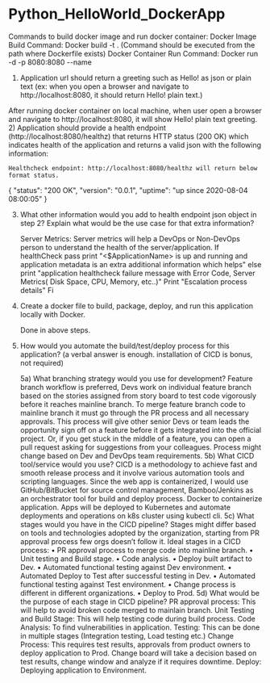 # Python_HelloWorld_DockerApp

Commands to build docker image and run docker container:
Docker Image Build Command: Docker build -t <ImageName> . (Command should be executed from the path where Dockerfile exists)
Docker Container Run Command: Docker run -d -p 8080:8080 --name <containername> <ImageName>
  
1) Application url should return a greeting such as Hello! as json or plain text (ex: when you open a browser and navigate to http://localhost:8080, it should return Hello! plain text.)

After running docker container on local machine, when user open a browser and navigate to http://localhost:8080, it will show Hello! plain text greeting.
 2) Application should provide a health endpoint (http://localhost:8080/healthz) that returns HTTP status (200 OK) which indicates health of the application and returns a valid json with the following information:
 
    Healthcheck endpoint: http://localhost:8080/healthz will return below format status.
 {
  "status": "200 OK",
  "version": "0.0.1",
  "uptime": "up since 2020-08-04 08:00:05"
}

3) What other information would you add to health endpoint json object in step 2? Explain what would be the use case for that extra information?

      Server Metrics: Server metrics will help a DevOps or Non-DevOps person to understand the health of the server/application.
                   If healthCheck pass print "<$ApplicationName> is up and running and application metadata is an extra additional information which helps"
                   else
                   print "application healthcheck failure message with Error Code, Server Metrics( Disk Space, CPU, Memory, etc..)" 
                   Print "Escalation process details" 
                   Fi
                   
4) Create a docker file to build, package, deploy, and run this application locally with Docker.
     
     Done in above steps.

5) How would you automate the build/test/deploy process for this application? (a verbal answer is enough. installation of CICD is bonus, not required)

     5a) What branching strategy would you use for development? 
          Feature branch workflow is preferred, Devs work on individual feature branch based on the stories assigned from story board to test code vigorously before it reaches mainline branch. To merge feature branch code to mainline branch it must go through the PR process and all necessary approvals. This process will give other senior Devs or team leads the opportunity sign off on a feature before it gets integrated into the official project. Or, if you get stuck in the middle of a feature, you can open a pull request asking for suggestions from your colleagues. Process might change based on Dev and DevOps team requirements.
     5b) What CICD tool/service would you use?
          CICD is a methodology to achieve fast and smooth release process and it involve various automation tools and scripting languages. Since the web app is containerized, I would use GitHub/BitBucket for source control management, Bamboo/Jenkins as an orchestrator tool for build and deploy process. Docker to containerize application. Apps will be deployed to Kubernetes and automate deployments and operations on k8s cluster using kubectl cli.
     5c) What stages would you have in the CICD pipeline?
          Stages might differ based on tools and technologies adopted by the organization, starting from PR approval process few orgs doesn’t follow it.
          Ideal stages in a CICD process:
             •	PR approval process to merge code into mainline branch.
             •	Unit testing and Build stage.
             •	Code analysis.
             •	Deploy built artifact to Dev.
             •	Automated functional testing against Dev environment.
             •	Automated Deploy to Test after successful testing in Dev.
             •	Automated functional testing against Test environment.
             •	Change process is different in different organizations.
             •	Deploy to Prod.
     5d) What would be the purpose of each stage in CICD pipeline?
          PR approval process: This will help to avoid broken code merged to mainlain branch.
          Unit Testing and Build Stage: This will help testing code during build process.
          Code Analysis: To find vulnerabilities in application.
          Testing: This can be done in multiple stages (Integration testing, Load testing etc.)
          Change Process: This requires test results, approvals from product owners to deploy application to Prod. Change board will take a decision based on test results,      change window and analyze if it requires downtime.
          Deploy: Deploying application to Environment. 


  
